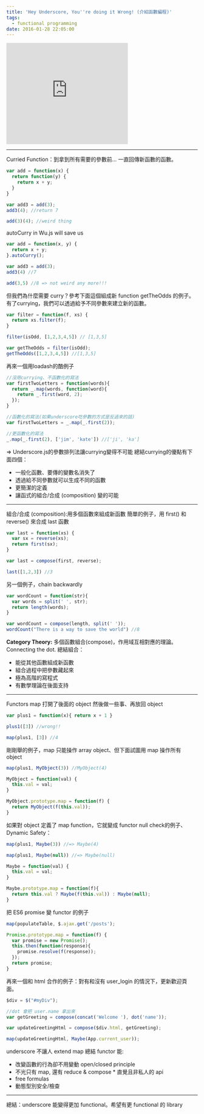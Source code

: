 ```yaml
---
title: 'Hey Underscore, You''re doing it Wrong! (介紹函數編程)'
tags:
  - functional programming
date: 2016-01-28 22:05:00
---
```


<iframe allowfullscreen="" class="YOUTUBE-iframe-video" data-thumbnail-src="https://i.ytimg.com/vi/m3svKOdZijA/0.jpg" frameborder="0" height="266" src="https://www.youtube.com/embed/m3svKOdZijA?feature=player_embedded" width="320"></iframe>

----------------------------------------------------------
Curried Function：到拿到所有需要的參數前... 一直回傳新函數的函數。
```js
var add = function(x) {
  return function(y) {
    return x + y;
  }
}

var add3 = add(3);
add3(4); //return 7

add(3)(4); //weird thing
```
autoCurry in Wu.js will save us
```js
var add = function(x, y) {
  return x + y;
}.autoCurry();

var add3 = add(3);
add3(4) //7

add(3,5) //8 => not weird any more!!!
```
但我們為什麼需要 curry？參考下面這個組成新 function getTheOdds 的例子。 有了currying，我們可以透過給予不同參數來建立新的函數。
```js
var filter = function(f, xs) {
  return xs.filter(f);
}

filter(isOdd, [1,2,3,4,5]) // [1,3,5]

var getTheOdds = filter(isOdd);
getTheOdds([1,2,3,4,5]) //[1,3,5]
```
再來一個用loadash的酷例子
```js
//沒用currying、不函數化的寫法
var firstTwoLetters = function(words){
  return _.map(words, function(word){
    return _.first(word, 2);
  });
}

//函數化的寫法(如果underscore吃參數的方式是反過來的話)
var firstTwoLetters = _.map(_.first(2));

//更函數化的寫法
_.map(_.first(2), ['jim', 'kate']) //['ji', 'ka']
```
=> Underscore.js的參數排列法讓currying變得不可能  總結currying的優點有下面四個：
* 一般化函數、要傳的變數名消失了
* 透過給不同參數就可以生成不同的函數
* 更簡潔的定義
* 讓函式的組合/合成 (composition) 變的可能
----------------------------------------------------------
組合/合成 (composition):用多個函數來組成新函數  簡單的例子，用 first() 和 reverse() 來合成 last 函數
```js
var last = function(xs) {
  var sx = reverse(xs);
  return first(sx);
}

var last = compose(first, reverse);

last([1,2,3]) //3
```
另一個例子，chain backwardly
```js
var wordCount = function(str){
  var words = split(' ', str);
  return length(words);
}

var wordCount = compose(length, split(' '));
wordCount("There is a way to save the world") //8
```
**Category Theory:** 多個函數組合(compose)，作用域互相對應的理論。Connecting the dot.  總結組合：
* 能從其他函數組成新函數
* 組合過程中把參數藏起來
* 極為高階的寫程式
* 有數學理論在後面支持
------------------------------------------------------------------
Functors  map 打開了後面的 object 然後做一些事、再放回 object
```js
var plus1 = function(x){ return x + 1 }

plus1([3]) //wrong!!

map(plus1, [3]) //4
```
剛剛舉的例子，map 只能操作 array object、但下面試圖用 map 操作所有 object
```js
map(plus1, MyObject(3)) //MyObject(4)

MyObject = function(val) {
  this.val = val;
}

MyObject.prototype.map = function(f) {
  return MyObject(f(this.val));
}
```
如果對 object 定義了 map function，它就變成 functor null check的例子、Dynamic Safety：
```js
map(plus1, Maybe(3)) //=> Maybe(4)

map(plus1, Maybe(null)) //=> Maybe(null)

Maybe = function(val) {
  this.val = val;
}

Maybe.prototype.map = function(f){
  return this.val ? Maybe(f(this.val)) : Maybe(null);
}
```
把 ES6 promise 變 functor 的例子
```js
map(populateTable, $.ajax.get('/posts');

Promise.prototype.map = function(f) {
  var promise = new Promise();
  this.then(function(response){
    promise.resolve(f(response));
  });
  return promise;
}
```
再來一個和 html 合作的例子：對有和沒有 user_login 的情況下，更新歡迎頁面。
```js
$div = $("#myDiv");

//dot 會把 user.name 拿出來
var getGreeting = compose(concat('Welcome '), dot('name'));

var updateGreetingHtml = compose($div.html, getGreeting);

map(updateGreetingHtml, Maybe(App.current_user));
```
underscore 不讓人 extend map  總結 functor 能:
* 改變函數的行為卻不用變動 open/closed principle
* 不光只有 map, 還有 reduce & compose *
直覺且非私人的 api
* free formulas
* 動態型別安全/檢查

-------------------------------------------------------------

總結：underscore 能變得更加 functional。希望有更 functional 的 library
